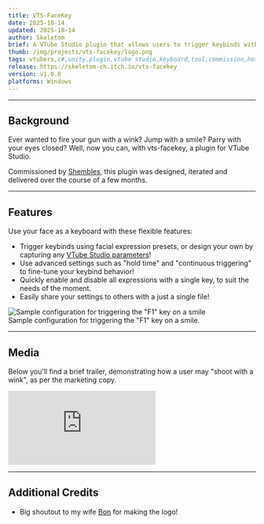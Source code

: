 ```yaml
---
title: VTS-FaceKey
date: 2025-10-14
updated: 2025-10-14
author: Skeletom
brief: A VTube Studio plugin that allows users to trigger keybinds with their facial expressions!
thumb: /img/projects/vts-facekey/logo.png
tags: vtubers,c#,unity,plugin,vtube studio,keyboard,tool,commission,hotkey
release: https://skeletom-ch.itch.io/vts-facekey
version: v1.0.0
platforms: Windows
---
```


---

## Background

Ever wanted to fire your gun with a wink? Jump with a smile? Parry with your eyes closed? Well, now you can, with vts-facekey, a plugin for VTube Studio. 

Commissioned by [Shembles](https://www.twitch.tv/shembles), this plugin was designed, iterated and delivered over the course of a few months.

---

## Features

Use your face as a keyboard with these flexible features:

* Trigger keybinds using facial expression presets, or design your own by capturing any [VTube Studio parameters](https://github.com/DenchiSoft/VTubeStudio/wiki/VTS-Model-Settings#supported-input-parameters-face-tracking-etc)!
* Use advanced settings such as "hold time" and "continuous triggering" to fine-tune your keybind behavior!
* Quickly enable and disable all expressions with a single key, to suit the needs of the moment.
* Easily share your settings to others with a just a single file!

![Sample configuration for triggering the "F1" key on a smile](/img/projects/vts-facekey/screenshot_1.png)
<br>
<span class="font-tiny translucent italic caption">Sample configuration for triggering the "F1" key on a smile.</span>

---

## Media

Below you'll find a brief trailer, demonstrating how a user may "shoot with a wink", as per the marketing copy.

<iframe class="yt-embed" src="https://www.youtube.com/embed/4qeoZAxwM3Y" title="YouTube video player" frameborder="0" allow="accelerometer; autoplay; clipboard-write; encrypted-media; gyroscope; picture-in-picture; web-share" referrerpolicy="strict-origin-when-cross-origin" allowfullscreen></iframe>

---

## Additional Credits

- Big shoutout to my wife [Bon](https://bsky.app/profile/bon-v.tube) for making the logo!